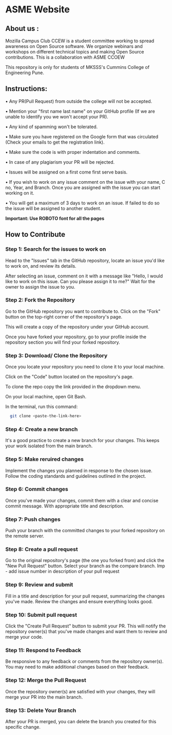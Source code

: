 # ASME Website

## About us :
Mozilla Campus Club CCEW is a student committee working to spread awareness on Open Source software. We organize webinars and workshops on different technical topics and making Open Source contributions.
This is a collaboration with ASME CCOEW

This repository is only for students of MKSSS's Cummins College of Engineering Pune.

## Instructions:
• Any PR(Pull Request) from outside the college will not be accepted.

• Mention your "first name last name" on your GitHub profile (If we are unable to identify you we won't accept your PR).

• Any kind of spamming won't be tolerated.

• Make sure you have registered on the Google form that was circulated (Check your emails to get the registration link).

• Make sure the code is with proper indentation and comments.

• In case of any plagiarism your PR will be rejected.

• Issues will be assigned on a first come first serve basis.

• If you wish to work on any issue comment on the issue with your name, C no, Year, and Branch. Once you are assigned with the issue you can start working on it.

• You will get a maximum of 3 days to work on an issue. If failed to do so the issue will be assigned to another student.

**Important: Use ROBOTO font for all the pages**

## How to Contribute
### **Step 1: Search for the issues to work on**
Head to the "Issues" tab in the GitHub repository, locate an issue you'd like to work on, and review its details. 

After selecting an issue, comment on it with a message like "Hello, I would like to work on this issue. Can you please assign it to me?" Wait for the owner to assign the issue to you. 
### **Step 2: Fork the Repository**
Go to the GitHub repository you want to contribute to. Click on the "Fork" button on the top-right corner of the repository's page. 

This will create a copy of the repository under your GitHub account.

Once you have forked your repository, go to your profile inside the repository section you will find your forked repository.
### **Step 3: Download/ Clone the Repository**
Once you locate your repository you need to clone it to your local machine.

Click on the "Code" button located on the repository's page.

To clone the repo copy the link provided in the dropdown menu.

On your local machine, open Git Bash.

In the terminal, run this command:

```bash
  git clone <paste-the-link-here>
```

### **Step 4: Create a new branch**
It's a good practice to create a new branch for your changes. This keeps your work isolated from the main branch.
### **Step 5: Make reruired changes**
Implement the changes you planned in response to the chosen issue. Follow the coding standards and guidelines outlined in the project.
### **Step 6: Commit changes**
Once you've made your changes, commit them with a clear and concise commit message. With appropriate title and description.
### **Step 7: Push changes**
Push your branch with the committed changes to your forked repository on the remote server.
### **Step 8: Create a pull request**
Go to the original repository's page (the one you forked from) and click the "New Pull Request" button. Select your branch as the compare branch. Imp - add issue number in description of your pull request
### **Step 9: Review and submit**
Fill in a title and description for your pull request, summarizing the changes you've made. Review the changes and ensure everything looks good.
### **Step 10: Submit pull request**
Click the "Create Pull Request" button to submit your PR. This will notify the repository owner(s) that you've made changes and want them to review and merge your code.
### **Step 11: Respond to Feedback**
Be responsive to any feedback or comments from the
repository owner(s). You may need to make additional changes based on their
feedback.
### **Step 12: Merge the Pull Request**
Once the repository owner(s) are satisfied with your changes, they will merge your PR into the main branch.
### **Step 13: Delete Your Branch**
After your PR is merged, you can delete the branch you created for this specific change.
